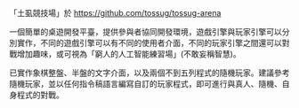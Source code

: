 「土虱競技場」於 https://github.com/tossug/tossug-arena

一個簡單的桌遊開發平臺，提供參與者協同開發環境，遊戲引擎與玩家引擎可以分別實作，不同的遊戲引擎可以有不同的使用者介面，不同的玩家引擎之間還可以對戰增加趣味，或可視為「窮人的人工智能練習場」(不敢妄稱智慧)。

已實作象棋整盤、半盤的文字介面，以及兩個不到五列程式的隨機玩家。建議參考隨機玩家，並以任何指令稿語言編寫自訂的玩家程式，即可進行與真人、隨機、自身程式的對戰。
